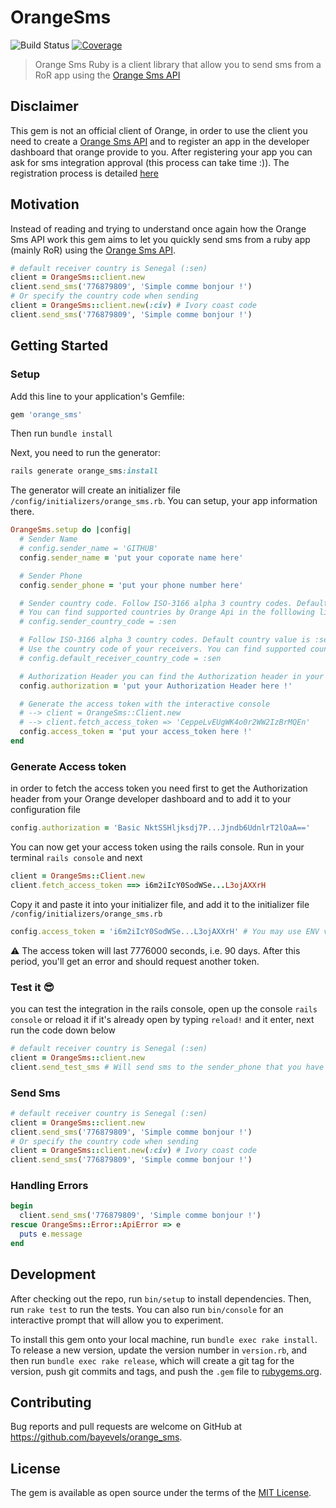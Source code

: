 # OrangeSms
![Build Status](https://travis-ci.com/bayevels/orange-sms-ruby.svg?branch=master)
[![Coverage](https://bayevels.github.io/orange-sms-ruby/badges/coverage_badge_total.svg)](https://bayevels.github.io/orange-sms-ruby/coverage/index.html)
> Orange Sms Ruby is a client library that allow you to send sms from a RoR app using the [Orange Sms API](https://developer.orange.com/apis/sms-sn/overview)

## Disclaimer
This gem is not an official client of Orange, in order to use the client you need to create a [Orange Sms API](https://developer.orange.com/apis/sms-sn/overview) and to register an app in the developer dashboard that orange provide to you. After registering your app you can ask for sms integration approval (this process can take time :)).
The registration process is detailed [here](https://developer.orange.com/apis/sms-sn/overview)
## Motivation
Instead of reading and trying to understand once again how the Orange Sms API work this gem aims to let you quickly send sms from a ruby  app (mainly RoR) using the [Orange Sms API](https://developer.orange.com/apis/sms-sn/overview).

```ruby
# default receiver country is Senegal (:sen)
client = OrangeSms::client.new
client.send_sms('776879809', 'Simple comme bonjour !')
# Or specify the country code when sending
client = OrangeSms::client.new(:civ) # Ivory coast code
client.send_sms('776879809', 'Simple comme bonjour !')
```
## Getting Started

### Setup
Add this line to your application's Gemfile:

```ruby
gem 'orange_sms'
```
Then run `bundle install`

Next, you need to run the generator:

```ruby
rails generate orange_sms:install
```
The generator will create an initializer file `/config/initializers/orange_sms.rb`.
You can setup, your app information there.
```ruby
OrangeSms.setup do |config|
  # Sender Name
  # config.sender_name = 'GITHUB'
  config.sender_name = 'put your coporate name here'

  # Sender Phone
  config.sender_phone = 'put your phone number here'

  # Sender country code. Follow ISO-3166 alpha 3 country codes. Default country value is :sen (Senegal)
  # You can find supported countries by Orange Api in the folllowing link https://developer.orange.com/apis/sms-sn/getting-started
  # config.sender_country_code = :sen

  # Follow ISO-3166 alpha 3 country codes. Default country value is :sen (Senegal)
  # Use the country code of your receivers. You can find supported countries by Orange Api in the folllowing link https://developer.orange.com/apis/sms-sn/getting-started
  # config.default_receiver_country_code = :sen

  # Authorization Header you can find the Authorization header in your app dashboard https://developer.orange.com/myapps
  config.authorization = 'put your Authorization Header here !' 

  # Generate the access token with the interactive console
  # --> client = OrangeSms::Client.new
  # --> client.fetch_access_token => 'CeppeLvEUgWK4o0r2WW2IzBrMQEn'
  config.access_token = 'put your access_token here !'
end
```
### Generate Access token
in order to fetch the access token you need first to get the Authorization header from your Orange developer dashboard and to add it to your configuration file
```ruby
config.authorization = 'Basic NktSSHljksdj7P...Jjndb6UdnlrT2lOaA==' 
```
You can now get your access token using the rails console. Run in your terminal `rails console` and next
```ruby
client = OrangeSms::Client.new
client.fetch_access_token ==> i6m2iIcY0SodWSe...L3ojAXXrH
```
Copy it and paste it into your initializer file, and add it to the initializer file `/config/initializers/orange_sms.rb`
```ruby
config.access_token = 'i6m2iIcY0SodWSe...L3ojAXXrH' # You may use ENV variables
```
:warning: The access token will last 7776000 seconds, i.e. 90 days. After this period, you'll get an error and should request another token.

### Test it :sunglasses:
you can test the integration in the rails console, open up the console `rails console` or reload it if it's already open by typing `reload!` and it enter, next run the code down below
```ruby
# default receiver country is Senegal (:sen)
client = OrangeSms::client.new
client.send_test_sms # Will send sms to the sender_phone that you have specified inside `/config/initializers/orange_sms.rb`.
```
### Send Sms
```ruby
# default receiver country is Senegal (:sen)
client = OrangeSms::client.new
client.send_sms('776879809', 'Simple comme bonjour !')
# Or specify the country code when sending
client = OrangeSms::client.new(:civ) # Ivory coast code
client.send_sms('776879809', 'Simple comme bonjour !')
```
### Handling Errors
```ruby
begin
  client.send_sms('776879809', 'Simple comme bonjour !')
rescue OrangeSms::Error::ApiError => e
  puts e.message
end
```
## Development

After checking out the repo, run `bin/setup` to install dependencies. Then, run `rake test` to run the tests. You can also run `bin/console` for an interactive prompt that will allow you to experiment.

To install this gem onto your local machine, run `bundle exec rake install`. To release a new version, update the version number in `version.rb`, and then run `bundle exec rake release`, which will create a git tag for the version, push git commits and tags, and push the `.gem` file to [rubygems.org](https://rubygems.org).

## Contributing

Bug reports and pull requests are welcome on GitHub at https://github.com/bayevels/orange_sms.


## License

The gem is available as open source under the terms of the [MIT License](https://opensource.org/licenses/MIT).
